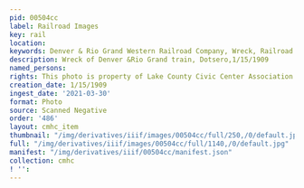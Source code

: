 ```yaml
---
pid: 00504cc
label: Railroad Images
key: rail
location: 
keywords: Denver & Rio Grand Western Railroad Company, Wreck, Railroad
description: Wreck of Denver &Rio Grand train, Dotsero,1/15/1909
named_persons: 
rights: This photo is property of Lake County Civic Center Association.
creation_date: 1/15/1909
ingest_date: '2021-03-30'
format: Photo
source: Scanned Negative
order: '486'
layout: cmhc_item
thumbnail: "/img/derivatives/iiif/images/00504cc/full/250,/0/default.jpg"
full: "/img/derivatives/iiif/images/00504cc/full/1140,/0/default.jpg"
manifest: "/img/derivatives/iiif/00504cc/manifest.json"
collection: cmhc
! '': 
---
```

